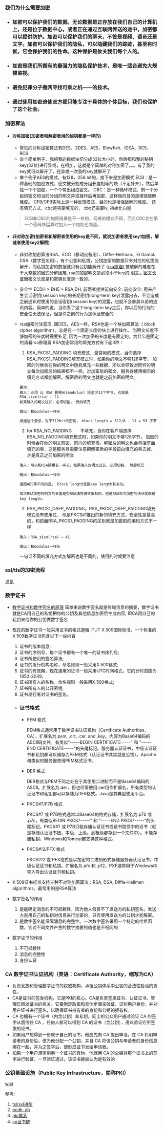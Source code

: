 ### [我们为什么需要加密](https://www.schneier.com/blog/archives/2015/06/why_we_encrypt.html)
  * ### 加密可以保护我们的数据。无论数据是正存放在我们自己的计算机上，还是位于数据中心，或者正在通过互联网传送的途中，加密都可以提供防护。加密可以保护我们的聊天，不管是视频、语音还是文字。加密可以保护我们的隐私，可以隐藏我们的踪迹，甚至有时候，它会保护我们的性命。这种保护是攸关我们每个人的。
  * ### 加密是我们所拥有的最强力的隐私保护技术，是唯一适合避免大规模监视。
  * ### 避免犯罪分子撒网寻找可乘之机——的技术。
  * ### 通过使用加密迫使双方都只能专注于具体的个体目标，我们也保护了这个社会。


### 加密算法
  * #### 对称加密(加密者和解密者用的秘钥都是一样的)
    * 常见的对称加密算法有DES、3DES、AES、Blowfish、IDEA、RC5、RC6
    * 举个简单例子，我把我的数据块切分成32位大小的，然后都和我的秘钥key(32位)进行异或，在相加，这就是个简单的对称加密了。。。有了我的key就可以解开了，在异或一次我的key就解开了
    * 举个例子AES的模式，有128，256 bit的，接下来是加密模式
      ECB：是一种基础的加密方式，密文被分割成分组长度相等的块（不足补齐），然后单独一个个加密，一个个输出组成密文。
      CBC：是一种循环模式，前一个分组的密文和当前分组的明文异或操作后再加密，这样做的目的是增强破解难度。
      CFB/OFB实际上是一种反馈模式，目的也是增强破解的难度。
      还有填充方式，cbc是需要填充的， cbc还需要iv, 初始化向量

    > ECB和CBC的加密结果是不一样的，两者的模式不同，而且CBC会在第一个密码块运算时加入一个初始化向量。
  * #### 非对称加密(加密者和解密者使用的key是不同，就说加密者使用key1加密，解谜者使用key2解密)
    * 非对称加密算法RSA、ECC（移动设备用）、Diffie-Hellman、El Gamal、DSA（数字签名用），有个公钥和私钥，公钥加密的数据只有对应的私钥能解开，而私钥加密的数据就只有公钥能解开了 ([rsa原理](http://www.ruanyifeng.com/blog/2013/06/rsa_algorithm_part_one.html)),被破解的难度在于大整数的因式分解困难, rsa的加密明文是必须小于key的 [明文，密文长度](http://www.metsky.com/archives/657.html)而密文长度是和密钥长度是一致的。
    * 安全性 ECDH > DHE > RSA,DH, 前两者提供前向安全: 前向安全: 用来产生会话密钥(session key)的长期密钥(long-term key)泄露出去，不会造成之前通讯时使用的会话密钥(session key)的泄露，也就不会暴漏以前的通讯内容。简单的说，当你丢了这个long-term key之后，你以后的行为的安全性无法保证，但是你之前的行为是保证安全的
    * rsa加密时注意项, 跟DES，AES一样，RSA也是一个块加密算法（ block cipher algorithm），总是在一个固定长度的块上进行操作。 当明文长度不够加密的长度时需要补足, 因为一次加密的长度是有固定的，为什么是固定的请看rsa原理篇
      RSA加密常用的填充方式有下面3种：

      1. RSA_PKCS1_PADDING 填充模式，最常用的模式，当你选择RSA_PKCS1_PADDING填充模式时，如果你的明文不够128字节， 加密的时候会在你的明文中随机填充一些数据，所以会导致对同样的明文每次加密后的结果都不一样。对加密后的密文，服务器使用相同的填充方式都能解密。解密后的明文也就是之前加密的明文。
      ```
      要求:
      输入：必须 比 RSA 钥模长(modulus) 短至少11个字节, 也就是　RSA_size(rsa) – 11
      如果输入的明文过长，必须切割，　然后填充

      输出：和modulus一样长

      根据这个要求，对于512bit的密钥，　block length = 512/8 – 11 = 53 字节
      ```

      2. for RSA_NO_PADDING　　不填充，当你在客户端选择RSA_NO_PADDING填充模式时，如果你的明文不够128字节， 加密的时候会在你的明文前面，前向的填充零。解密后的明文也会包括前面填充的零，这是服务器需要注意把解密后的字段前向填充的零去掉，才是真正之前加密的明文
        ```
        输入：可以和RSA钥模长一样长，如果输入的明文过长，必须切割，　然后填充

        输出：和modulus一样长

        但跟AES等不同的是，　block length是跟key length有关的。

        每次RSA加密的明文的长度是受RSA填充模式限制的，但是RSA每次加密的块长度就是key length。
        ```
      2. RSA_PKCS1_OAEP_PADDING，RSA_PKCS1_OAEP_PADDING填充模式没有使用过， 他是PKCS#1推出的新的填充方式，安全性是最高的，和前面RSA_PKCS1_PADDING的区别就是加密前的编码方式不一样
      ```
      输入：RSA_size(rsa) – 41

      输出：和modulus一样长
      ```
      一句话不同的填充方式加解密也是不同的，使用的时候要注意

### ssl/tls的加密流程
[详见](http://www.ruanyifeng.com/blog/2014/09/illustration-ssl.html)
### 数字证书
* [数字证书和数字签名的原理](http://www.ruanyifeng.com/blog/2011/08/what_is_a_digital_signature.html)
  简单来说数字签名就是传输信息的摘要，数字证书就是CA用自己的私钥把你的公钥及其他信息加密后生成内容, 即CA用自己的私钥来给你的公钥做数字签名
* 现在的数字证书一般采用证书的格式遵循 ITUT X.509国际标准。一个标准的X.509数字证书包含以下一些内容
  1. 证书的版本信息;
  2. 证书的序列号，每个证书都有一个唯一的证书序列号;
  3. 证书所使用的签名算法;
  4. 证书的发行机构名称，命名规则一般采用X.500格式;
  5. 证书的有效期，现在通用的证书一般采用UTC时间格式，它的计时范围为1950-2049;
  6. 证书所有人的名称，命名规则一般采用X.500格式;
  7. 证书所有人的公开密钥;
  8. 证书发行者对证书的签名。
  * ### 证书格式
    * PEM 格式

      PEM格式通常用于数字证书认证机构（Certificate Authorities，CA），扩展名为.pem, .crt, .cer, and .key。内容为Base64编码的ASCII码文件，有类似"-----BEGIN CERTIFICATE-----" 和 "-----END CERTIFICATE-----"的头尾标记。服务器认证证书，中级认证证书和私钥都可以储存为PEM格式（认证证书其实就是公钥）。Apache和类似的服务器使用PEM格式证书。

    * DER 格式
      
      DER格式与PEM不同之处在于其使用二进制而不是Base64编码的ASCII。扩展名为.der，但也经常使用.cer用作扩展名，所有类型的认证证书和私钥都可以存储为DER格式。Java是其典型使用平台。

    * PKCS#7/P7B 格式

      PKCS#7 或 P7B格式通常以Base64的格式存储，扩展名为.p7b 或 .p7c，有类似BEGIN PKCS7-----" 和 "-----END PKCS7-----"的头尾标记。PKCS#7 或 P7B只能存储认证证书或证书路径中的证书（就是存储认证证书链，本级，上级，到根级都存到一个文件中）。不能存储私钥，Windows和Tomcat都支持这种格式。

    * PKCS#12/PFX 格式

      PKCS#12 或 PFX格式是以加密的二进制形式存储服务器认证证书，中级认证证书和私钥。扩展名为.pfx 和 .p12，PXF通常用于Windows中导入导出认证证书和私钥。

* X.509证书标准支持三种不对称加密算法：RSA, DSA, Diffie-Hellman algorithms。最常用的是RSA算法

* 数字签名的作用
  1. 是能确定消息的不可抵赖性，因为他人假冒不了发送方的私钥签名。发送方是用自己的私钥对信息进行加密的，只有使用发送方的公钥才能解密。
  2. 是数字签名能保障消息的完整性。一次数字签名采用一个特定的哈希函数，它对不同文件产生的数字摘要的值也是不相同的
* 数字证书的作用
  1. 不可抵赖性
  2. 消息的完整性
  3. 身份认证

### CA 数字证书认证机构（英语：Certificate Authority，缩写为CA）
* 负责发放和管理数字证书的权威机构，承担公钥体系中公钥的合法性检验的责任。
* CA是证书的签发机构，它是PKI的核心。CA是负责签发证书、认证证书、管理已颁发证书的机关。它要制定政策和具体步骤来验证、识别用户身份，并对用户证书进行签名，以确保证书持有者的身份和公钥的拥有权。
* CA 也拥有一个证书（内含公钥）和私钥。网上的公众用户通过验证 CA 的签字从而信任 CA ，任何人都可以得到 CA 的证书（含公钥），用以验证它所签发的证书。
* 如果用户想得到一份属于自己的证书，他应先向 CA 提出申请。在 CA 判明申请者的身份后，便为他分配一个公钥，并且 CA 将该公钥与申请者的身份信息绑在一起，并为之签字后，便形成证书发给申请者。
* 如果一个用户想鉴别另一个证书的真伪，他就用 CA 的公钥对那个证书上的签字进行验证，一旦验证通过，该证书就被认为是有效的


### 公钥基础设施（Public Key Infrastructure，简称PKI）
[wiki](https://zh.wikipedia.org/wiki/%E5%85%AC%E9%96%8B%E9%87%91%E9%91%B0%E5%9F%BA%E7%A4%8E%E5%BB%BA%E8%A8%AD)

参考: 
  1. [tsl/ssl进阶](https://segmentfault.com/a/1190000007283514)
  2. [ecdh, dh](http://www.cnblogs.com/fishou/p/4206451.html)
  3. [pki体系](http://blog.csdn.net/hherima/article/details/52469488)
  4. [ca证书链](http://www.jianshu.com/p/46e48bc517d0)